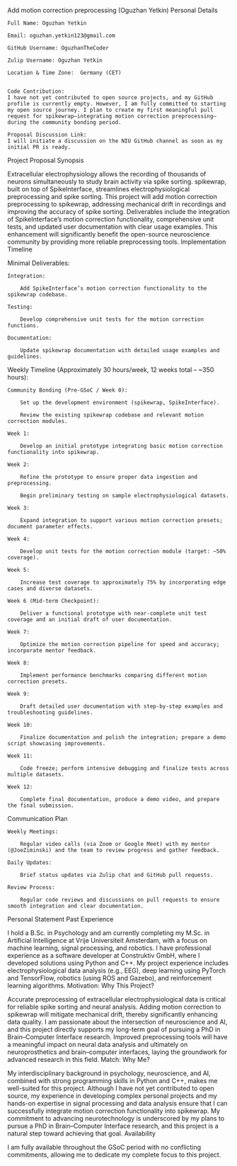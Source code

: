 Add motion correction preprocessing (Oguzhan Yetkin)
Personal Details

    Full Name: Oguzhan Yetkin

    Email: oguzhan.yetkin123@gmail.com

    GitHub Username: OguzhanTheCoder

    Zulip Username: Oguzhan Yetkin

    Location & Time Zone:  Germany (CET)


    Code Contribution:
    I have not yet contributed to open source projects, and my GitHub profile is currently empty. However, I am fully committed to starting my open source journey. I plan to create my first meaningful pull request for spikewrap—integrating motion correction preprocessing—during the community bonding period.

    Proposal Discussion Link:
    I will initiate a discussion on the NIU GitHub channel as soon as my initial PR is ready.

Project Proposal
Synopsis

Extracellular electrophysiology allows the recording of thousands of neurons simultaneously to study brain activity via spike sorting. spikewrap, built on top of SpikeInterface, streamlines electrophysiological preprocessing and spike sorting. This project will add motion correction preprocessing to spikewrap, addressing mechanical drift in recordings and improving the accuracy of spike sorting. Deliverables include the integration of SpikeInterface’s motion correction functionality, comprehensive unit tests, and updated user documentation with clear usage examples. This enhancement will significantly benefit the open-source neuroscience community by providing more reliable preprocessing tools.
Implementation Timeline

Minimal Deliverables:

    Integration:

        Add SpikeInterface’s motion correction functionality to the spikewrap codebase.

    Testing:

        Develop comprehensive unit tests for the motion correction functions.

    Documentation:

        Update spikewrap documentation with detailed usage examples and guidelines.

Weekly Timeline (Approximately 30 hours/week, 12 weeks total – ~350 hours):

    Community Bonding (Pre-GSoC / Week 0):

        Set up the development environment (spikewrap, SpikeInterface).

        Review the existing spikewrap codebase and relevant motion correction modules.

    Week 1:

        Develop an initial prototype integrating basic motion correction functionality into spikewrap.

    Week 2:

        Refine the prototype to ensure proper data ingestion and preprocessing.

        Begin preliminary testing on sample electrophysiological datasets.

    Week 3:

        Expand integration to support various motion correction presets; document parameter effects.

    Week 4:

        Develop unit tests for the motion correction module (target: ~50% coverage).

    Week 5:

        Increase test coverage to approximately 75% by incorporating edge cases and diverse datasets.

    Week 6 (Mid-term Checkpoint):

        Deliver a functional prototype with near-complete unit test coverage and an initial draft of user documentation.

    Week 7:

        Optimize the motion correction pipeline for speed and accuracy; incorporate mentor feedback.

    Week 8:

        Implement performance benchmarks comparing different motion correction presets.

    Week 9:

        Draft detailed user documentation with step-by-step examples and troubleshooting guidelines.

    Week 10:

        Finalize documentation and polish the integration; prepare a demo script showcasing improvements.

    Week 11:

        Code freeze; perform intensive debugging and finalize tests across multiple datasets.

    Week 12:

        Complete final documentation, produce a demo video, and prepare the final submission.

Communication Plan

    Weekly Meetings:

        Regular video calls (via Zoom or Google Meet) with my mentor (@JoeZiminski) and the team to review progress and gather feedback.

    Daily Updates:

        Brief status updates via Zulip chat and GitHub pull requests.

    Review Process:

        Regular code reviews and discussions on pull requests to ensure smooth integration and clear documentation.

Personal Statement
Past Experience

I hold a B.Sc. in Psychology and am currently completing my M.Sc. in Artificial Intelligence at Vrije Universiteit Amsterdam, with a focus on machine learning, signal processing, and robotics. I have professional experience as a software developer at Construktiv GmbH, where I developed solutions using Python and C++. My project experience includes electrophysiological data analysis (e.g., EEG), deep learning using PyTorch and TensorFlow, robotics (using ROS and Gazebo), and reinforcement learning algorithms.
Motivation: Why This Project?

Accurate preprocessing of extracellular electrophysiological data is critical for reliable spike sorting and neural analysis. Adding motion correction to spikewrap will mitigate mechanical drift, thereby significantly enhancing data quality. I am passionate about the intersection of neuroscience and AI, and this project directly supports my long-term goal of pursuing a PhD in Brain–Computer Interface research. Improved preprocessing tools will have a meaningful impact on neural data analysis and ultimately on neuroprosthetics and brain–computer interfaces, laying the groundwork for advanced research in this field.
Match: Why Me?

My interdisciplinary background in psychology, neuroscience, and AI, combined with strong programming skills in Python and C++, makes me well-suited for this project. Although I have not yet contributed to open source, my experience in developing complex personal projects and my hands-on expertise in signal processing and data analysis ensure that I can successfully integrate motion correction functionality into spikewrap. My commitment to advancing neurotechnology is underscored by my plans to pursue a PhD in Brain–Computer Interface research, and this project is a natural step toward achieving that goal.
Availability

I am fully available throughout the GSoC period with no conflicting commitments, allowing me to dedicate my complete focus to this project.